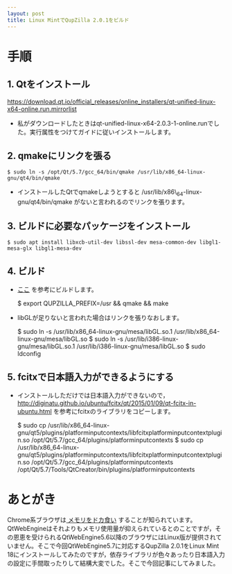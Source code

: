 ```yaml
---
layout: post
title: Linux MintでQupZilla 2.0.1をビルド
---
```


# 手順

## 1. Qtをインストール

<https://download.qt.io/official_releases/online_installers/qt-unified-linux-x64-online.run.mirrorlist>

-   私がダウンロードしたときはqt-unified-linux-x64-2.0.3-1-online.runでした。実行属性をつけてガイドに従いインストールします。

## 2. qmakeにリンクを張る

    $ sudo ln -s /opt/Qt/5.7/gcc_64/bin/qmake /usr/lib/x86_64-linux-gnu/qt4/bin/qmake

-   インストールしたQtでqmakeしようとすると /usr/lib/x86\\<sub>64</sub>-linux-gnu/qt4/bin/qmake がないと言われるのでリンクを張ります。

## 3. ビルドに必要なパッケージをインストール

    $ sudo apt install libxcb-util-dev libssl-dev mesa-common-dev libgl1-mesa-glx libgl1-mesa-dev

## 4. ビルド

-   [ここ](http://www.linuxfromscratch.org/blfs/view/svn/lxqt/qupzilla.html) を参考にビルドします。

    $ export QUPZILLA_PREFIX=/usr && qmake && make

-   libGLが足りないと言われた場合はリンクを張りなおします。

    $ sudo ln -s /usr/lib/x86_64-linux-gnu/mesa/libGL.so.1 /usr/lib/x86_64-linux-gnu/mesa/libGL.so
    $ sudo ln -s /usr/lib/i386-linux-gnu/mesa/libGL.so.1 /usr/lib/i386-linux-gnu/mesa/libGL.so
    $ sudo ldconfig

## 5. fcitxで日本語入力ができるようにする

-   インストールしただけでは日本語入力ができないので，
    <http://diginatu.github.io/ubuntu/fcitx/qt/2015/01/09/qt-fcitx-in-ubuntu.html>
    を参考にfcitxのライブラリをコピーします。

    $ sudo cp /usr/lib/x86_64-linux-gnu/qt5/plugins/platforminputcontexts/libfcitxplatforminputcontextplugin.so /opt/Qt/5.7/gcc_64/plugins/platforminputcontexts
    $ sudo cp /usr/lib/x86_64-linux-gnu/qt5/plugins/platforminputcontexts/libfcitxplatforminputcontextplugin.so /opt/Qt/5.7/gcc_64/plugins/platforminputcontexts /opt/Qt/5.7/Tools/QtCreator/bin/plugins/platforminputcontexts

# あとがき

Chrome系ブラウザは[ メモリをドカ食い](https://ja.wikipedia.org/wiki/ブラウザ戦争#cite_ref-14) することが知られています。QtWebEngineはそれよりもメモリ使用量が抑えられているとのことですが，その恩恵を受けられるQtWebEngine5.6以降のブラウザにはLinux版が提供されていません。そこで今回QtWebEngine5.7に対応するQupZilla 2.0.1をLinux Mint 18にインストールしてみたのですが，依存ライブラリが色々あったり日本語入力の設定に手間取ったりして結構大変でした。そこで今回記事にしてみました。